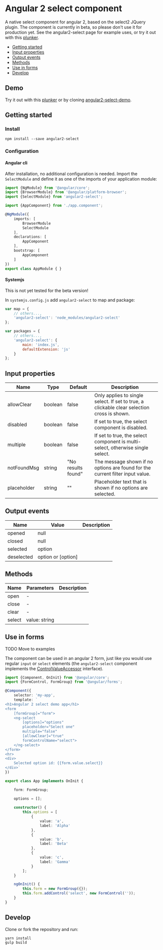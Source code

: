 # Angular 2 select component

A native select component for angular 2, based on the select2 JQuery plugin. The
component is currently in beta, so please don't use it for production yet. See
the angular2-select page for example uses, or try it out with this [plunker].

- [Getting started](#getting-started)
- [Input properties](#input-properties)
- [Output events](#output-events)
- [Methods](#methods)
- [Use in forms](#use-in-forms)
- [Develop](#develop)

## Demo

Try it out with this [plunker] or by cloning [angular2-select-demo].


## Getting started

### Install

```
npm install --save angular2-select
```

### Configuration

#### Angular cli

After installation, no additional configuration is needed. Import the
`SelectModule` and define it as one of the imports of your application module:

```typescript
import {NgModule} from '@angular/core';
import {BrowserModule} from '@angular/platform-browser';
import {SelectModule} from 'angular2-select';

import {AppComponent} from './app.component';

@NgModule({
    imports: [
        BrowserModule
        SelectModule
    ],
    declarations: [
        AppComponent
    ],
    bootstrap: [
        AppComponent
    ]
})
export class AppModule { }
```

#### Systemjs

This is not yet tested for the beta version!

In `systemjs.config.js` add `angular2-select` to map and package:

```javascript
var map = {
	// others...,
	'angular2-select': 'node_modules/angular2-select'
};

var packages = {
	// others...,
	'angular2-select': {
		main: 'index.js',
		defaultExtension: 'js'
	}
};
```

## Input properties

| Name          | Type      | Default               | Description      |
| ------------- | --------- | --------------------- | ---------------- |
| allowClear    | boolean   | false                 | Only applies to single select. If set to true, a clickable clear selection cross is shown. |
| disabled      | boolean   | false                 | If set to true, the select component is disabled. |
| multiple      | boolean   | false                 | If set to true, the select component is multi-select, otherwise single select. |
| notFoundMsg   | string    | "No results found"    | The message shown if no options are found for the current filter input value. |
| placeholder   | string    | ""                    | Placeholder text that is shown if no options are selected.

## Output events

| Name          | Value                 | Description   |
| ------------- | --------------------- | ------------- | 
| opened        | null                  |               |
| closed        | null                  |               |
| selected      | option                |               |
| deselected    | option or [option]    |               |

## Methods

| Name          | Parameters            | Description   |
| ------------- | --------------------- | ------------- |
| open          | -                     |               |
| close         | -                     |               |
| clear         | -                     |               |
| select        | value: string         |

## Use in forms

TODO Move to examples

The component can be used in an angular 2 form, just like you would use regular
`input` or `select` elements (the `angular2-select` component implements the
[ControlValueAccessor] interface).

```typescript
import {Component, OnInit} from '@angular/core';
import {FormControl, FormGroup} from '@angular/forms';

@Component({
    selector: 'my-app',
    template: `
<h1>Angular 2 select demo app</h1>
<form
    [formGroup]="form">
    <ng-select
        [options]="options"
        placeholder="Select one"
		multiple="false"
        [allowClear]="true"
        formControlName="select">
    </ng-select>
</form>
<hr>
<div>
    Selected option id: {{form.value.select}}
</div>`
})

export class App implements OnInit {

    form: FormGroup;

    options = [];
        
    constructor() {
        this.options = [
            {
                value: 'a',
                label: 'Alpha'
            },
            {
                value: 'b',
                label: 'Beta'
            },
            {
                value: 'c',
                label: 'Gamma'
            }
        ];
    }

    ngOnInit() {
        this.form = new FormGroup({});
        this.form.addControl('select', new FormControl(''));
    }
}
```

## Develop

Clone or fork the repository and run:

```
yarn install
gulp build
```

[plunker]: https://plnkr.co/edit/JcG8uO9nIfSGMEKdLf0Y?p=preview
[angular2-select-demo]: https://github.com/basvandenberg/angular2-select-demo
[ControlValueAccessor]: https://angular.io/docs/ts/latest/api/common/index/ControlValueAccessor-interface.html
[issue]: https://gitlab.com/pushrocks/beautylog/issues/7
[beautylog]: https://gitlab.com/pushrocks/beautylog

